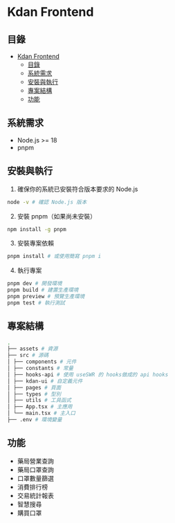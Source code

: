 
# Kdan Frontend

## 目錄
- [Kdan Frontend](#kdan-frontend)
  - [目錄](#目錄)
  - [系統需求](#系統需求)
  - [安裝與執行](#安裝與執行)
  - [專案結構](#專案結構)
  - [功能](#功能)

## 系統需求
- Node.js >= 18
- pnpm

## 安裝與執行

1. 確保你的系統已安裝符合版本要求的 Node.js
  ```bash
  node -v # 確認 Node.js 版本
  ```

2. 安裝 pnpm（如果尚未安裝）
  ```bash
  npm install -g pnpm
  ```

3. 安裝專案依賴
  ```bash
  pnpm install # 或使用簡寫 pnpm i
  ```

4. 執行專案
  ```bash
  pnpm dev # 開發環境
  pnpm build # 建置生產環境
  pnpm preview # 預覽生產環境
  pnpm test # 執行測試
  ```

## 專案結構

```bash
.
├── assets # 資源
├── src # 源碼
│ ├── components # 元件
│ ├── constants # 常量
│ ├── hooks-api # 使用 useSWR 的 hooks做成的 api hooks
│ ├── kdan-ui # 自定義元件
│ ├── pages # 頁面
│ ├── types # 型別
│ ├── utils # 工具函式
│ ├── App.tsx # 主應用
│ └── main.tsx # 主入口
├── .env # 環境變量
```

## 功能
- 藥局營業查詢
- 藥局口罩查詢
- 口罩數量篩選
- 消費排行榜
- 交易統計報表
- 智慧搜尋
- 購買口罩